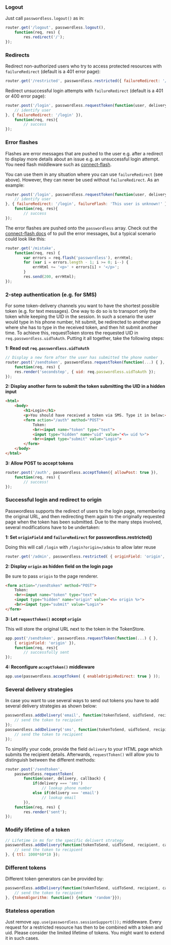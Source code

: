 ### Logout
Just call `passwordless.logout()` as in:
```javascript
router.get('/logout', passwordless.logout(),
	function(req, res) {
		res.redirect('/');
});
```

### Redirects
Redirect non-authorized users who try to access protected resources with `failureRedirect` (default is a 401 error page):
```javascript
router.get('/restricted', passwordless.restricted({ failureRedirect: '/login' });
```

Redirect unsuccessful login attempts with `failureRedirect` (default is a 401 or 400 error page):
```javascript
router.post('/login', passwordless.requestToken(function(user, delivery, callback) {
	// identify user
}, { failureRedirect: '/login' }),
	function(req, res){
		// success
});
```

### Error flashes
Flashes are error messages that are pushed to the user e.g. after a redirect to display more details about an issue e.g. an unsuccessful login attempt. You need flash middleware such as [connect-flash](https://www.npmjs.org/package/connect-flash).

You can use them in any situation where you can use `failureRedirect` (see above). However, they can never be used without `failureRedirect`. As an example:
```javascript
router.post('/login', passwordless.requestToken(function(user, delivery, callback) {
	// identify user
}, { failureRedirect: '/login', failureFlash: 'This user is unknown!' }),
	function(req, res){
		// success
});
```

The error flashes are pushed onto the `passwordless` array. Check out the [connect-flash docs](https://github.com/jaredhanson/connect-flash) of to pull the error messages, but a typical scenario could look like this:

```javascript
router.get('/mistake',
	function(req, res) {
		var errors = req.flash('passwordless'), errHtml;
		for (var i = errors.length - 1; i >= 0; i--) {
			errHtml += '<p>' + errors[i] + '</p>';
		}
		res.send(200, errHtml);
});
```

### 2-step authentication (e.g. for SMS)
For some token-delivery channels you want to have the shortest possible token (e.g. for text messages). One way to do so is to transport only the token while keeping the UID in the session. In such a scenario the user would type in his phone number, hit submit, be redirected to another page where she has to type in the received token, and then hit submit another time. To achieve this, requestToken stores the requested UID in `req.passwordless.uidToAuth`. Putting it all together, take the following steps:

**1: Read out `req.passwordless.uidToAuth`**

```javascript
// Display a new form after the user has submitted the phone number
router.post('/sendtoken', passwordless.requestToken(function(...) { },
	function(req, res) {
  	res.render('secondstep', { uid: req.passwordless.uidToAuth });
});
```

**2: Display another form to submit the token submitting the UID in a hidden input**

```html
<html>
	<body>
		<h1>Login</h1>
		<p>You should have received a token via SMS. Type it in below:</p>
		<form action="/auth" method="POST">
			Token:
			<br><input name="token" type="text">
			<input type="hidden" name="uid" value="<%= uid %>">
			<br><input type="submit" value="Login">
		</form>
	</body>
</html>
```

**3: Allow POST to accept tokens**

```javascript
router.post('/auth', passwordless.acceptToken({ allowPost: true }),
	function(req, res) {
		// success!
});
```

### Successful login and redirect to origin
Passwordless supports the redirect of users to the login page, remembering the original URL, and then redirecting them again to the originally requested page when the token has been submitted. Due to the many steps involved, several modifications have to be undertaken:

**1: Set `originField` and `failureRedirect` for passwordless.restricted()**

Doing this will call `/login` with `/login?origin=/admin` to allow later reuse
```javascript
router.get('/admin', passwordless.restricted( { originField: 'origin', failureRedirect: '/login' }));
```

**2: Display `origin` as hidden field on the login page**

Be sure to pass `origin` to the page renderer.
```html
<form action="/sendtoken" method="POST">
	Token:
	<br><input name="token" type="text">
	<input type="hidden" name="origin" value="<%= origin %>">
	<br><input type="submit" value="Login">
</form>
```

**3: Let `requestToken()` accept `origin`**

This will store the original URL next to the token in the TokenStore.
```javascript
app.post('/sendtoken', passwordless.requestToken(function(...) { }, 
	{ originField: 'origin' }),
	function(req, res){
		// successfully sent
});
```

**4: Reconfigure `acceptToken()` middleware**

```javascript
app.use(passwordless.acceptToken( { enableOriginRedirect: true } ));
```

### Several delivery strategies
In case you want to use several ways to send out tokens you have to add several delivery strategies as shown below:
```javascript
passwordless.addDelivery('email', function(tokenToSend, uidToSend, recipient, callback) {
	// send the token to recipient
});
passwordless.addDelivery('sms', function(tokenToSend, uidToSend, recipient, callback) {
	// send the token to recipient
});
```
To simplify your code, provide the field `delivery` to your HTML page which submits the recipient details. Afterwards, `requestToken()` will allow you to distinguish between the different methods:
```javascript
router.post('/sendtoken', 
	passwordless.requestToken(
		function(user, delivery, callback) {
			if(delivery === 'sms')
				// lookup phone number
			else if(delivery === 'email')
				// lookup email
		}),
	function(req, res) {
  		res.render('sent');
});
```

### Modify lifetime of a token
```javascript
// Lifetime in ms for the specific delivert strategy
passwordless.addDelivery(function(tokenToSend, uidToSend, recipient, callback) {
	// send the token to recipient
}, { ttl: 1000*60*10 });
```
### Different tokens
Different token generators can be provided by:
```javascript
passwordless.addDelivery(function(tokenToSend, uidToSend, recipient, callback) {
	// send the token to recipient
}, {tokenAlgorithm: function() {return 'random'}});
```

### Stateless operation
Just remove `app.use(passwordless.sessionSupport());` middleware. Every request for a restricted resource has then to be combined with a token and uid. Please consider the limited lifetime of tokens. You might want to extend it in such cases.
